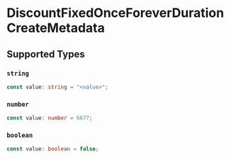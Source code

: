 # DiscountFixedOnceForeverDurationCreateMetadata


## Supported Types

### `string`

```typescript
const value: string = "<value>";
```

### `number`

```typescript
const value: number = 6677;
```

### `boolean`

```typescript
const value: boolean = false;
```

